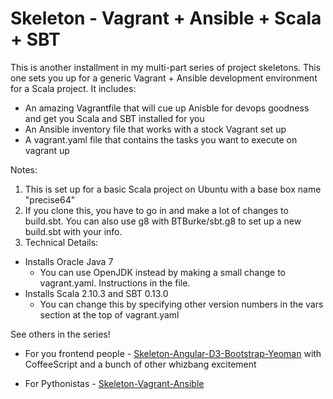 Skeleton - Vagrant + Ansible + Scala + SBT
===

This is another installment in my multi-part series of project skeletons.  This one sets you up for a generic Vagrant + Ansible development environment for a Scala project.  It includes:

* An amazing Vagrantfile that will cue up Anisble for devops goodness and get you Scala and SBT installed for you
* An Ansible inventory file that works with a stock Vagrant set up
* A vagrant.yaml file that contains the tasks you want to execute on vagrant up

Notes:

1. This is set up for a basic Scala project on Ubuntu with a base box name "precise64"
2. If you clone this, you have to go in and make a lot of changes to build.sbt.  You can also use g8 with BTBurke/sbt.g8 to set up a new build.sbt with your info.
3. Technical Details:
 - Installs Oracle Java 7
   * You can use OpenJDK instead by making a small change to vagrant.yaml.  Instructions in the file.
 - Installs Scala 2.10.3 and SBT 0.13.0 
   * You can change this by specifying other version numbers in the vars section at the top of vagrant.yaml

See others in the series!

* For you frontend people - [Skeleton-Angular-D3-Bootstrap-Yeoman](https://github.com/BTBurke/skeleton-angular-d3-bootstrap-yeoman) with CoffeeScript and a bunch of other whizbang excitement

* For Pythonistas - [Skeleton-Vagrant-Ansible](https://github.com/BTBurke/skeleton-vagrant-ansible)

